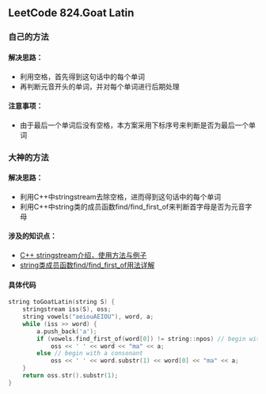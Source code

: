 ## LeetCode 824.Goat Latin

### 自己的方法
#### 解决思路：    
* 利用空格，首先得到这句话中的每个单词
* 再判断元音开头的单词，并对每个单词进行后期处理
#### 注意事项：
* 由于最后一个单词后没有空格，本方案采用下标序号来判断是否为最后一个单词

### 大神的方法
#### 解决思路：
* 利用C++中stringstream去除空格，进而得到这句话中的每个单词
* 利用C++中string类的成员函数find/find_first_of来判断首字母是否为元音字母
#### 涉及的知识点：
* [C++ stringstream介绍，使用方法与例子](https://www.cnblogs.com/wuchanming/p/3906176.html)
* [string类成员函数find/find_first_of用法详解](https://blog.csdn.net/iot_change/article/details/8496977)
#### 具体代码

```c++
string toGoatLatin(string S) {
    stringstream iss(S), oss;
    string vowels("aeiouAEIOU"), word, a;
    while (iss >> word) {
        a.push_back('a');
        if (vowels.find_first_of(word[0]) != string::npos) // begin with a vowel, hint:  here "string::npos"means find failed
            oss << ' ' << word << "ma" << a;
        else // begin with a consonant
            oss << ' ' << word.substr(1) << word[0] << "ma" << a;
    }
    return oss.str().substr(1);
}
```
